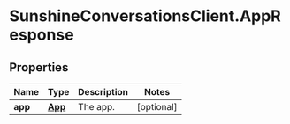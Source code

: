 # SunshineConversationsClient.AppResponse

## Properties

Name | Type | Description | Notes
------------ | ------------- | ------------- | -------------
**app** | [**App**](App.md) | The app. | [optional] 



